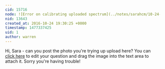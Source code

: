 ```yaml
---
cid: 15716
node: ![Error on calibrating uploaded spectrum](../notes/sarahcm/10-24-2016/endless-spinning)
nid: 13643
created_at: 2016-10-24 19:30:25 +0000
timestamp: 1477337425
uid: 1
author: warren
---
```


Hi, Sara - can you post the photo you're trying up upload here? You can [click here](https://publiclab.org/notes/edit/13643?t=1477337367&redirect=question&template=question)  to edit your question and drag the image into the text area to attach it. Sorry you're having trouble!